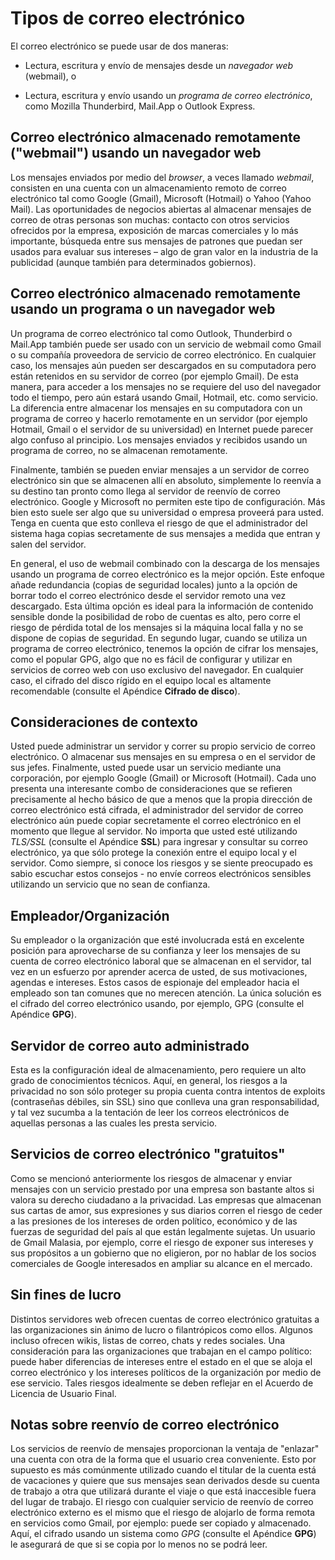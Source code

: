 Tipos de correo electrónico
===========================

El correo electrónico se puede usar de dos maneras:

 * Lectura, escritura y envío de mensajes desde un *navegador web* (webmail), o

 * Lectura, escritura y envío usando un *programa de correo electrónico*, como Mozilla Thunderbird, Mail.App o Outlook Express.

Correo electrónico almacenado remotamente ("webmail") usando un navegador web
-----------------------------------------------------------------------------

Los mensajes enviados por medio del *browser*, a veces llamado *webmail*, consisten en una cuenta con un almacenamiento remoto de correo electrónico tal como Google (Gmail), Microsoft (Hotmail) o Yahoo (Yahoo Mail). Las oportunidades de negocios abiertas al almacenar mensajes de correo de otras personas son muchas: contacto con otros servicios ofrecidos por la empresa, exposición de marcas comerciales y lo más importante, búsqueda entre sus mensajes de patrones que puedan ser usados para evaluar sus intereses – algo de gran valor en la industria de la publicidad (aunque también para determinados gobiernos).

Correo electrónico almacenado remotamente usando un programa o un navegador web
-------------------------------------------------------------------------------

Un programa de correo electrónico tal como Outlook, Thunderbird o Mail.App también puede ser usado con un servicio de webmail como Gmail o su compañía proveedora de servicio de correo electrónico. En cualquier caso, los mensajes aún pueden ser descargados en su computadora pero están retenidos en su servidor de correo (por ejemplo Gmail). De esta manera, para acceder a los mensajes no se requiere del uso del navegador todo el tiempo, pero aún estará usando Gmail, Hotmail, etc. como servicio. La diferencia entre almacenar los mensajes en su computadora con un programa de correo y hacerlo remotamente en un servidor (por ejemplo Hotmail, Gmail o el servidor de su universidad) en Internet puede parecer algo confuso al principio.
Los mensajes enviados y recibidos usando un programa de correo, no se almacenan remotamente.

Finalmente, también se pueden enviar mensajes a un servidor de correo electrónico sin que se almacenen allí en absoluto, simplemente lo reenvía a su destino tan pronto como llega al servidor de reenvío de correo electrónico. Google y Microsoft no permiten este tipo de configuración. Más bien esto suele ser algo que su universidad o empresa proveerá para usted. Tenga en cuenta que esto conlleva el riesgo de que el administrador del sistema haga copias secretamente de sus mensajes a medida que entran y salen del servidor.

En general, el uso de webmail combinado con la descarga de los mensajes usando un programa de correo electrónico es la mejor opción. Este enfoque añade redundancia (copias de seguridad locales) junto a la opción de borrar todo el correo electrónico desde el servidor remoto una vez descargado. Esta última opción es ideal para la información de contenido sensible donde la posibilidad de robo de cuentas es alto, pero corre el riesgo de pérdida total de los mensajes si la máquina local falla y no se dispone de copias de seguridad. En segundo lugar, cuando se utiliza un programa de correo electrónico, tenemos la opción de cifrar los mensajes, como el popular GPG, algo que no es fácil de configurar y utilizar en servicios de correo web con uso exclusivo del navegador. En cualquier caso, el cifrado del disco rígido en el equipo local es altamente recomendable (consulte el Apéndice **Cifrado de disco**).

Consideraciones de contexto
---------------------------

Usted puede administrar un servidor y correr su propio servicio de correo electrónico. O almacenar sus mensajes en su empresa o en el servidor de sus jefes. Finalmente, usted puede usar un servicio mediante una corporación, por ejemplo Google (Gmail) or Microsoft (Hotmail). Cada uno presenta una interesante combo de consideraciones que se refieren precisamente al hecho básico de que a menos que la propia dirección de correo electrónico está cifrada, el administrador del servidor de correo electrónico aún puede copiar secretamente el correo electrónico en el momento que llegue al servidor. No importa que usted esté utilizando *TLS/SSL* (consulte el Apéndice **SSL**) para ingresar y consultar su correo electrónico, ya que sólo protege la conexión entre el equipo local y el servidor.
Como siempre, si conoce los riesgos y se siente preocupado es sabio escuchar estos consejos - no envíe correos electrónicos sensibles utilizando un servicio que no sean de confianza.

Empleador/Organización
----------------------

Su empleador o la organización que esté involucrada está en excelente posición para aprovecharse de su confianza y leer los mensajes de su cuenta de correo electrónico laboral que se almacenan en el servidor, tal vez en un esfuerzo por aprender acerca de usted, de sus motivaciones, agendas e intereses. Estos casos de espionaje del empleador hacia el empleado son tan comunes que no merecen atención. La única solución es el cifrado del correo electrónico usando, por ejemplo, GPG (consulte el Apéndice **GPG**).

Servidor de correo auto administrado
------------------------------------

Esta es la configuración ideal de almacenamiento, pero requiere un alto grado de conocimientos técnicos. Aquí, en general, los riesgos a la privacidad no son sólo proteger su propia cuenta contra intentos de exploits (contraseñas débiles, sin SSL) sino que conlleva una gran responsabilidad, y tal vez sucumba a la tentación de leer los correos electrónicos de aquellas personas a las cuales les presta servicio.

Servicios de correo electrónico "gratuitos"
-------------------------------------------

Como se mencionó anteriormente los riesgos de almacenar y enviar mensajes con un servicio prestado por una empresa son bastante altos si valora su derecho ciudadano a la privacidad. Las empresas que almacenan sus cartas de amor, sus expresiones y sus diarios corren el riesgo de ceder a las presiones de los intereses de orden político, económico y de las fuerzas de seguridad del país al que están legalmente sujetas. Un usuario de Gmail Malasia, por ejemplo, corre el riesgo de exponer sus intereses y sus propósitos a un gobierno que no eligieron, por no hablar de los socios comerciales de Google interesados en ampliar su alcance en el mercado.

Sin fines de lucro
------------------

Distintos servidores web ofrecen cuentas de correo electrónico gratuitas a las organizaciones sin ánimo de lucro o filantrópicos como ellos. Algunos incluso ofrecen wikis, listas de correo, chats y redes sociales. Una consideración para las organizaciones que trabajan en el campo político: puede haber diferencias de intereses entre el estado en el que se aloja el correo electrónico y los intereses políticos de la organización por medio de ese servicio. Tales riesgos idealmente se deben reflejar en el Acuerdo de Licencia de Usuario Final.

Notas sobre reenvío de correo electrónico
-----------------------------------------

Los servicios de reenvío de mensajes proporcionan la ventaja de "enlazar" una cuenta con otra de la forma que el usuario crea conveniente. Esto por supuesto es más comúnmente utilizado cuando el titular de la cuenta está de vacaciones y quiere que sus mensajes sean derivados desde su cuenta de trabajo a otra que utilizará durante el viaje o que está inaccesible fuera del lugar de trabajo. El riesgo con cualquier servicio de reenvío de correo electrónico externo es el mismo que el riesgo de alojarlo de forma remota en servicios como Gmail, por ejemplo: puede ser copiado y almacenado. Aquí, el cifrado usando un sistema como *GPG* (consulte el Apéndice **GPG**) le asegurará de que si se copia por lo menos no se podrá leer.




